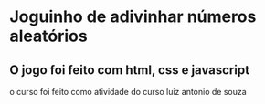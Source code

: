 <h1>Joguinho de adivinhar números aleatórios</h1>
<h2>O jogo foi feito com html, css e javascript</h2>
<p>o curso foi feito como atividade do curso luiz antonio de souza</p>
